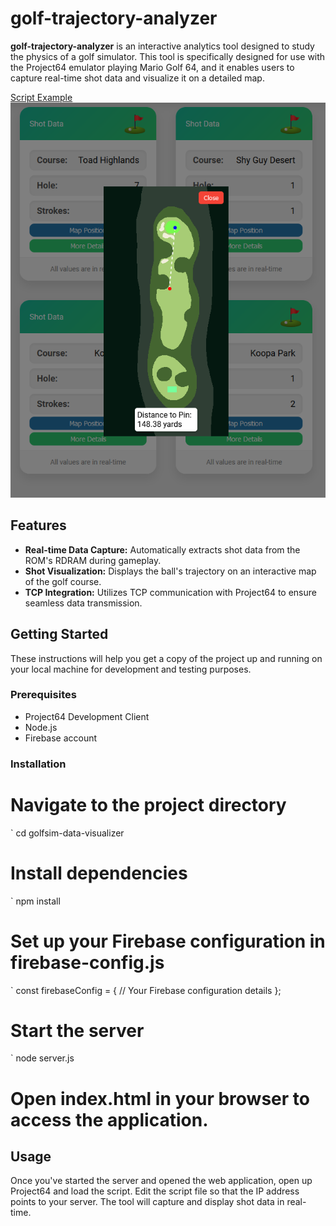 # golf-trajectory-analyzer

**golf-trajectory-analyzer** is an interactive analytics tool designed to study the physics of a golf simulator. This tool is specifically designed for use with the Project64 emulator playing Mario Golf 64, and it enables users to capture real-time shot data and visualize it on a detailed map.

[Script Example](img/example.PNG)
![Web App Example](img/example2.PNG)

## Features

- **Real-time Data Capture:** Automatically extracts shot data from the ROM's RDRAM during gameplay.
- **Shot Visualization:** Displays the ball's trajectory on an interactive map of the golf course.
- **TCP Integration:** Utilizes TCP communication with Project64 to ensure seamless data transmission.

## Getting Started

These instructions will help you get a copy of the project up and running on your local machine for development and testing purposes.

### Prerequisites

- Project64 Development Client
- Node.js
- Firebase account

### Installation

# Navigate to the project directory
` cd golfsim-data-visualizer

# Install dependencies
` npm install

# Set up your Firebase configuration in firebase-config.js
` const firebaseConfig = {
  // Your Firebase configuration details
};

# Start the server
` node server.js

# Open index.html in your browser to access the application.

## Usage

Once you've started the server and opened the web application, open up Project64 and load the script. Edit the script file so that the IP address points to your server. The tool will capture and display shot data in real-time.


